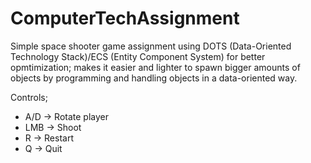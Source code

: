 # ComputerTechAssignment
Simple space shooter game assignment using DOTS (Data-Oriented Technology Stack)/ECS (Entity Component System) for better opmtimization; makes it easier and lighter to spawn bigger amounts of objects by programming and handling objects in a data-oriented way. 

Controls;
- A/D -> Rotate player
- LMB -> Shoot
- R -> Restart
- Q -> Quit
